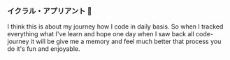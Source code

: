 ### イクラル・アプリアント 👋

I think this is about my journey how I code in daily basis. So when I tracked everything what I've learn and hope one day when I saw back all code-journey it will be give me a memory and feel much better that process you do it's fun and enjoyable.
